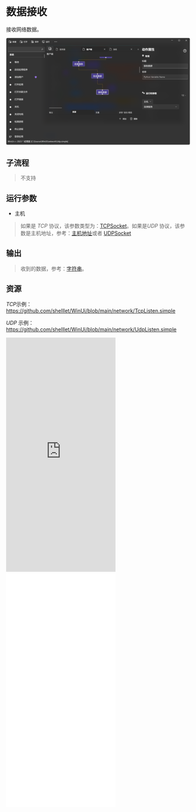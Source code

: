 # 数据接收 
接收网络数据。

![NetworkReceive](./images/08.png ':size=90%')

## 子流程
> 不支持

## 运行参数

* 主机

>    如果是 *TCP* 协议，该参数类型为：[TCPSocket](./types/TCPSocket.md)。如果是*UDP* 协议，该参数是主机地址，参考：[主机地址](./types/HostAddress.md)或者 [UDPSocket](./types/UDPSocket.md)


## 输出 

> 收到的数据，参考：[字符串](./types/String.md)。


## 资源

*TCP*示例： https://github.com/shelllet/WinUi/blob/main/network/TcpListen.simple

*UDP* 示例： https://github.com/shelllet/WinUi/blob/main/network/UdpListen.simple

<iframe type="text/html" height="640px" src="https://www.youtube.com/embed/4hFx3b1zKOU" frameborder="0"></iframe>

<iframe src="//player.bilibili.com/player.html?bvid=BV1tW4y1F7JT&page=1&autoplay=0" height='640px' scrolling="no" frameborder="no" framespacing="0" allowfullscreen="true"></iframe>

